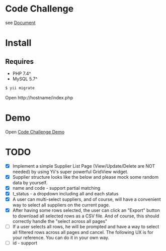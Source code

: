 # Code Challenge
see [Document](https://www.wolai.com/cUoqfoQSb9bnAMQfYaXuGr)

# Install

## Requires
 - PHP 7.4^
 - MySQL 5.7^

```bash
$ yii migrate
```

Open http://hostname/index.php

# Demo

Open [Code Challenge Demo](http://gaodongchen.cn:8083)

# TODO
 - [x] Implement a simple Supplier List Page (View/Update/Delete are NOT needed) by using Yii's super powerful GridView widget.
 - [x] Supplier structure looks like the below and please mock some random data by yourself.
 - [x] name and code - support partial matching
 - [x] t_status - a dropdown including all and each status
 - [x] A user can multi-select suppliers, and of course, will have a convenient way to select all suppliers on the current page.
 - [x] After having some rows selected, the user can click an "Export" button to download all selected rows as a CSV file. And of course, this should correctly handle the "select across all pages"
 - [ ] If a user selects all rows, he will be prompted and have a way to select all filtered rows across all pages and cancel. The following UX is for your reference. You can do it in your own way.
 - [ ] id - support
